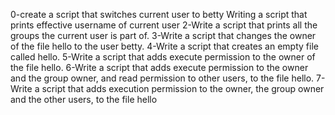 0-create a script that switches current user to betty
Writing a script that prints effective username of current user
2-Write a script that prints all the groups the current user is part of.
3-Write a script that changes the owner of the file hello to the user betty.
4-Write a script that creates an empty file called hello.
5-Write a script that adds execute permission to the owner of the file hello.
6-Write a script that adds execute permission to the owner and the group owner, and read permission to other users, to the file hello.
7-Write a script that adds execution permission to the owner, the group owner and the other users, to the file hello
